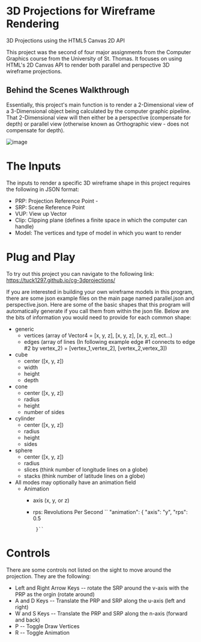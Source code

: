 # 3D Projections for Wireframe Rendering

3D Projections using the HTML5 Canvas 2D API

This project was the second of four major assignments from the Computer Graphics course from the University of St. Thomas. It focuses on using HTML's 2D Canvas API to render both parallel and perspective 3D wireframe projections. 

## Behind the Scenes Walkthrough

Essentially, this project's main function is to render a 2-Dimensional view of a 3-Dimensional object being calculated by the computer graphic pipeline. That 2-Dimensional view will then either be a perspective (compensate for depth) or parallel view (otherwise known as Orthographic view - does not compensate for depth). 

![image](https://user-images.githubusercontent.com/100146767/218387331-88d0b49c-09c3-4438-97a3-30788015c216.png)

# The Inputs

The inputs to render a specific 3D wireframe shape in this project requires the following in JSON format: 
- PRP: Projection Reference Point - 
- SRP: Scene Reference Point
- VUP: View up Vector
- Clip: Clipping plane (defines a finite space in which the computer can handle)
- Model: The vertices and type of model in which you want to render

# Plug and Play

To try out this project you can navigate to the following link: https://tuck1297.github.io/cg-3dprojections/

If you are interested in building your own wireframe models in this program, there are some json example files on the main page named parallel.json and perspective.json. Here are some of the basic shapes that this program will automatically generate if you call them from within the json file. 
Below are the bits of information you would need to provide for each common shape: 
- generic 
  - vertices (array of Vector4 = [x, y, z], [x, y, z], [x, y, z], ect...)
  - edges (array of lines (In following example edge #1 connects to edge #2 by vertex_2) = [vertex_1,vertex_2], [vertex_2,vertex_3])
- cube
  - center ([x, y, z])
  - width
  - height
  - depth
- cone
  - center ([x, y, z])
  - radius
  - height
  - number of sides
- cylinder
  - center ([x, y, z])
  - radius
  - height
  - sides
- sphere
  - center ([x, y, z])
  - radius
  - slices (think number of longitude lines on a globe)
  - stacks (think number of latitude lines on a globe)
- All modes may optionally have an animation field 
  - Animation
     - axis (x, y, or z)
     - rps: Revolutions Per Second
  `` "animation": {
                "axis": "y",
                "rps": 0.5

            }``

# Controls

There are some controls not listed on the sight to move around the projection. They are the following: 
- Left and Right Arrow Keys -- rotate the SRP around the v-axis with the PRP as the orgin (rotate around)
- A and D Keys -- Translate the PRP and SRP along the u-axis (left and right)
- W and S Keys -- Translate the PRP and SRP along the n-axis (forward and back)
- P -- Toggle Draw Vertices
- R -- Toggle Animation
